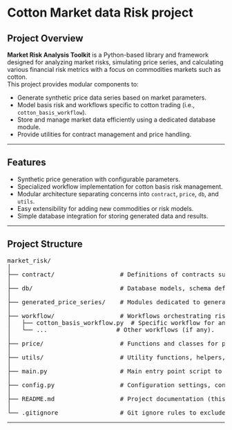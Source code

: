 # Cotton Market data Risk project 

## Project Overview

**Market Risk Analysis Toolkit** is a Python-based library and framework designed for analyzing market risks, simulating price series, and calculating various financial risk metrics with a focus on commodities markets such as cotton.  
This project provides modular components to:  

- Generate synthetic price data series based on market parameters.  
- Model basis risk and workflows specific to cotton trading (i.e., `cotton_basis_workflow`).  
- Store and manage market data efficiently using a dedicated database module.  
- Provide utilities for contract management and price handling.  

---

## Features

- Synthetic price generation with configurable parameters.  
- Specialized workflow implementation for cotton basis risk management.  
- Modular architecture separating concerns into `contract`, `price`, `db`, and `utils`.  
- Easy extensibility for adding new commodities or risk models.  
- Simple database integration for storing generated data and results.  

---

## Project Structure

<pre>
market_risk/
│
├── contract/                  # Definitions of contracts such as futures contracts, commodity specifications, and related metadata.
│
├── db/                        # Database models, schema definitions, and connection handlers for storing market data and analysis results.
│
├── generated_price_series/    # Modules dedicated to generating synthetic price series for various commodities and scenarios.
│
├── workflow/                  # Workflows orchestrating risk analysis and processing pipelines, including cotton_basis_workflow.py.
│   ├── cotton_basis_workflow.py  # Specific workflow for analyzing cotton basis risk.
│   └── ...                   # Other workflows (if any).
│
├── price/                     # Functions and classes for price series manipulation, transformations, calculations, and related analytics.
│
├── utils/                     # Utility functions, helpers, and shared tools used across modules.
│
├── main.py                    # Main entry point script to execute workflows or analyses.
│
├── config.py                  # Configuration settings, constants, and environment variables.
│
├── README.md                  # Project documentation (this file).
│
└── .gitignore                 # Git ignore rules to exclude files/folders from version control.
</pre>

---

